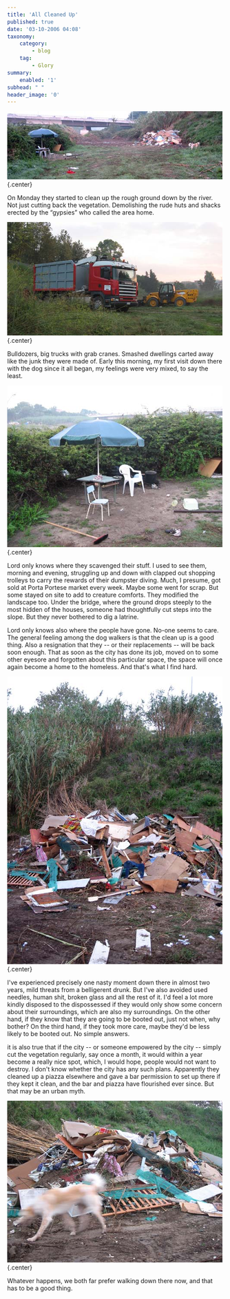 ```yaml
---
title: 'All Cleaned Up'
published: true
date: '03-10-2006 04:08'
taxonomy:
    category:
        - blog
    tag:
        - Glory
summary:
    enabled: '1'
subhead: " "
header_image: '0'
---
```


![A panoramic view with an umbrella and table to one side and a huge heap of debris to the other.](cleanup4.jpg){.center}

On Monday they started to clean up the rough ground down by the river. Not just cutting back the vegetation. Demolishing the rude huts and shacks erected by the “gypsies” who called the area home.

![A truck and a bulldozer to remove the debris](cleanup1.jpg){.center}

Bulldozers, big trucks with grab cranes. Smashed dwellings carted away like the junk they were made of. Early this morning, my first visit down there with the dog since it all began, my feelings were very mixed, to say the least.

![The Umbrella and table and chairs, abandoned](cleanup3.jpg){.center}

Lord only knows where they scavenged their stuff. I used to see them, morning and evening, struggling up and down with clapped out shopping trolleys to carry the rewards of their dumpster diving. Much, I presume, got sold at Porta Portese market every week. Maybe some went for scrap. But some stayed on site to add to creature comforts. They modified the landscape too. Under the bridge, where the ground drops steeply to the most hidden of the houses, someone had thoughtfully cut steps into the slope. But they never bothered to dig a latrine.

Lord only knows also where the people have gone. No-one seems to care. The general feeling among the dog walkers is that the clean up is a good thing. Also a resignation that they -- or their replacements -- will be back soon enough. That as soon as the city has done its job, moved on to some other eyesore and forgotten about this particular space, the space will once again become a home to the homeless. And that's what I find hard.

![Medium close-up of the large pile of debris in which people once lived](cleanup5.jpg){.center}

I've experienced precisely one nasty moment down there in almost two years, mild threats from a belligerent drunk. But I've also avoided used needles, human shit, broken glass and all the rest of it. I'd feel a lot more kindly disposed to the dispossessed if they would only show some concern about their surroundings, which are also my surroundings. On the other hand, if they know that they are going to be booted out, just not when, why bother? On the third hand, if they took more care, maybe they'd be less likely to be booted out. No simple answers.

it is also true that if the city -- or someone empowered by the city -- simply cut the vegetation regularly, say once a month, it would within a year become a really nice spot, which, I would hope, people would not want to destroy. I don't know whether the city has any such plans. Apparently they cleaned up a piazza elsewhere and gave a bar permission to set up there if they kept it clean, and the bar and piazza have flourished ever since. But that may be an urban myth.

![My dog walking past a slightly smaller pile of debris](cleanup2.jpg){.center}

Whatever happens, we both far prefer walking down there now, and that has to be a good thing.
